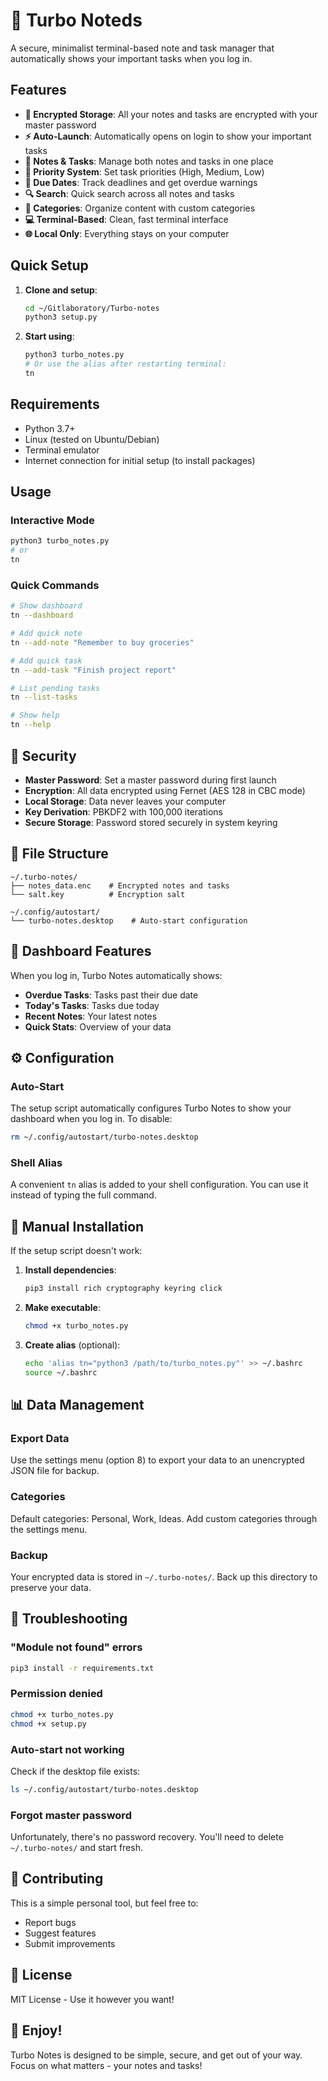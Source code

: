 # 🚀 Turbo Noteds

A secure, minimalist terminal-based note and task manager that automatically shows your important tasks when you log in.

## Features

- **🔐 Encrypted Storage**: All your notes and tasks are encrypted with your master password
- **⚡ Auto-Launch**: Automatically opens on login to show your important tasks
- **📝 Notes & Tasks**: Manage both notes and tasks in one place
- **🎯 Priority System**: Set task priorities (High, Medium, Low)
- **📅 Due Dates**: Track deadlines and get overdue warnings
- **🔍 Search**: Quick search across all notes and tasks
- **📂 Categories**: Organize content with custom categories
- **💻 Terminal-Based**: Clean, fast terminal interface
- **🌐 Local Only**: Everything stays on your computer

## Quick Setup

1. **Clone and setup**:
   ```bash
   cd ~/Gitlaboratory/Turbo-notes
   python3 setup.py
   ```

2. **Start using**:
   ```bash
   python3 turbo_notes.py
   # Or use the alias after restarting terminal:
   tn
   ```

## Requirements

- Python 3.7+
- Linux (tested on Ubuntu/Debian)
- Terminal emulator
- Internet connection for initial setup (to install packages)

## Usage

### Interactive Mode
```bash
python3 turbo_notes.py
# or
tn
```

### Quick Commands
```bash
# Show dashboard
tn --dashboard

# Add quick note
tn --add-note "Remember to buy groceries"

# Add quick task
tn --add-task "Finish project report"

# List pending tasks
tn --list-tasks

# Show help
tn --help
```

## 🔑 Security

- **Master Password**: Set a master password during first launch
- **Encryption**: All data encrypted using Fernet (AES 128 in CBC mode)
- **Local Storage**: Data never leaves your computer
- **Key Derivation**: PBKDF2 with 100,000 iterations
- **Secure Storage**: Password stored securely in system keyring

## 📁 File Structure

```
~/.turbo-notes/
├── notes_data.enc    # Encrypted notes and tasks
└── salt.key          # Encryption salt

~/.config/autostart/
└── turbo-notes.desktop    # Auto-start configuration
```

## 🎯 Dashboard Features

When you log in, Turbo Notes automatically shows:
- **Overdue Tasks**: Tasks past their due date
- **Today's Tasks**: Tasks due today
- **Recent Notes**: Your latest notes
- **Quick Stats**: Overview of your data

## ⚙️ Configuration

### Auto-Start
The setup script automatically configures Turbo Notes to show your dashboard when you log in. To disable:
```bash
rm ~/.config/autostart/turbo-notes.desktop
```

### Shell Alias
A convenient `tn` alias is added to your shell configuration. You can use it instead of typing the full command.

## 🔧 Manual Installation

If the setup script doesn't work:

1. **Install dependencies**:
   ```bash
   pip3 install rich cryptography keyring click
   ```

2. **Make executable**:
   ```bash
   chmod +x turbo_notes.py
   ```

3. **Create alias** (optional):
   ```bash
   echo 'alias tn="python3 /path/to/turbo_notes.py"' >> ~/.bashrc
   source ~/.bashrc
   ```

## 📊 Data Management

### Export Data
Use the settings menu (option 8) to export your data to an unencrypted JSON file for backup.

### Categories
Default categories: Personal, Work, Ideas. Add custom categories through the settings menu.

### Backup
Your encrypted data is stored in `~/.turbo-notes/`. Back up this directory to preserve your data.

## 🐛 Troubleshooting

### "Module not found" errors
```bash
pip3 install -r requirements.txt
```

### Permission denied
```bash
chmod +x turbo_notes.py
chmod +x setup.py
```

### Auto-start not working
Check if the desktop file exists:
```bash
ls ~/.config/autostart/turbo-notes.desktop
```

### Forgot master password
Unfortunately, there's no password recovery. You'll need to delete `~/.turbo-notes/` and start fresh.

## 🤝 Contributing

This is a simple personal tool, but feel free to:
- Report bugs
- Suggest features
- Submit improvements

## 📝 License

MIT License - Use it however you want!

## 🎉 Enjoy!

Turbo Notes is designed to be simple, secure, and get out of your way. Focus on what matters - your notes and tasks! 
